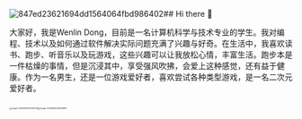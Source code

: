 ![847ed23621694dd1564064fbd986402](https://github.com/user-attachments/assets/0d6595a8-cea2-41f8-b7f4-3e733a3b24e3)## Hi there 👋

<!--
**cloudsdong/cloudsdong** is a ✨ _special_ ✨ repository because its `README.md` (this file) appears on your GitHub profile.

Here are some ideas to get you started:

- 🔭 I’m currently working on ...
- 🌱 I’m currently learning ...
- 👯 I’m looking to collaborate on ...
- 🤔 I’m looking for help with ...
- 💬 Ask me about ...
- 📫 How to reach me: ...
- 😄 Pronouns: ...
- ⚡ Fun fact: ...
-->
大家好，我是Wenlin Dong，目前是一名计算机科学与技术专业的学生。我对编程、技术以及如何通过软件解决实际问题充满了兴趣与好奇。在生活中，我喜欢读书、跑步、听音乐以及玩游戏，这些兴趣可以让我放松心情，丰富生活。跑步本是一件枯燥的事情，但是沉浸其中，享受强风吹拂，会爱上这种感觉，还有益于健康。作为一名男生，还是一位游戏爱好者，喜欢尝试各种类型游戏，是一名二次元爱好者。

​	<img src="C:\Users\18170\AppData\Roaming\Typora\typora-user-images\image-20240826233152019.png" alt="image-20240826233152019" style="zoom: 25%;" /><img src="C:\Users\18170\AppData\Roaming\Typora\typora-user-images\image-20240826234216891.png" alt="image-20240826234216891" style="zoom: 25%;" />
